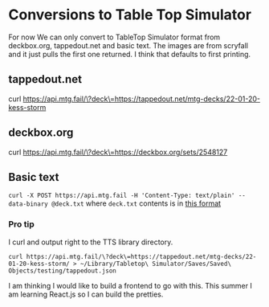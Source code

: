 # Conversions to Table Top Simulator

For now We can only convert to TableTop Simulator format from deckbox.org, tappedout.net and basic text. The images are from scryfall and it just pulls the first one returned. I think that defaults to first printing.

## tappedout.net

curl https://api.mtg.fail/\?deck\=https://tappedout.net/mtg-decks/22-01-20-kess-storm

## deckbox.org

curl https://api.mtg.fail/\?deck\=https://deckbox.org/sets/2548127 

## Basic text

`curl -X POST https://api.mtg.fail -H 'Content-Type: text/plain' --data-binary @deck.txt` where `deck.txt` contents is in [this format](sample.txt)

### Pro tip
I curl and output right to the TTS library directory.

```
curl https://api.mtg.fail/\?deck\=https://tappedout.net/mtg-decks/22-01-20-kess-storm/ > ~/Library/Tabletop\ Simulator/Saves/Saved\ Objects/testing/tappedout.json

```

I am thinking I would like to build a frontend to go with this. This summer I am learning React.js so I can build the pretties.
